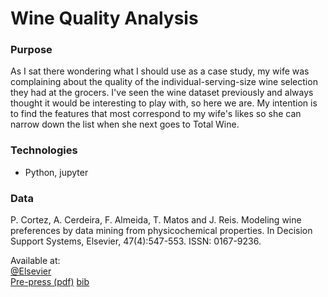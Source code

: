 # Wine Quality Analysis

### Purpose
As I sat there wondering what I should use as a case study, my wife was complaining about the quality of the individual-serving-size wine selection they had at the grocers. I've seen the wine dataset previously and always thought it would be interesting to play with, so here we are. My intention is to find the features that most correspond to my wife's likes so she can narrow down the list when she next goes to Total Wine.

### Technologies
* Python, jupyter

### Data
P. Cortez, A. Cerdeira, F. Almeida, T. Matos and J. Reis.
Modeling wine preferences by data mining from physicochemical properties.
In Decision Support Systems, Elsevier, 47(4):547-553. ISSN: 0167-9236.  

Available at:  
[@Elsevier](http://dx.doi.org/10.1016/j.dss.2009.05.016)  
[Pre-press (pdf)](http://www3.dsi.uminho.pt/pcortez/winequality09.pdf)
[bib](http://www3.dsi.uminho.pt/pcortez/dss09.bib)
